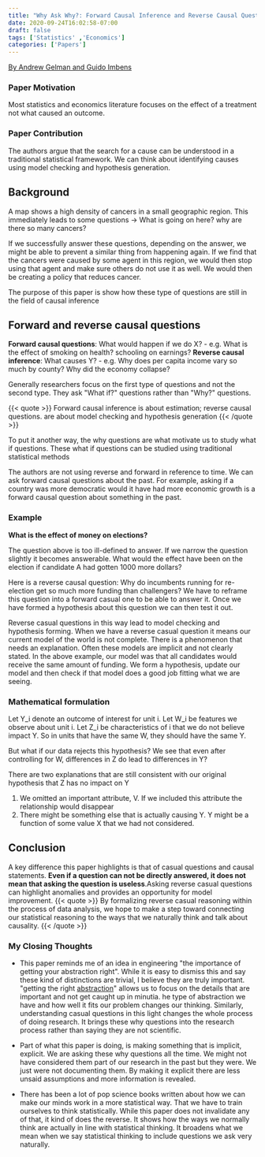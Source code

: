 ```yaml
---
title: "Why Ask Why?: Forward Causal Inference and Reverse Causal Questions"
date: 2020-09-24T16:02:58-07:00
draft: false
tags: ['Statistics' ,'Economics']
categories: ['Papers']
---
```


[By Andrew Gelman and Guido Imbens](http://www.stat.columbia.edu/~gelman/research/unpublished/reversecausal_13oct05.pdf)

### Paper Motivation

Most statistics and economics literature focuses on the effect of a treatment not what caused an outcome.

### Paper Contribution

The authors argue that the search for a cause can be understood in a traditional statistical framework. We can think about identifying causes using model checking and hypothesis generation.

## Background
A map shows a high density of cancers in a small geographic region. This immediately leads to some questions &rarr; What is going on here? why are there so many cancers?

If we successfully answer these questions, depending on the answer, we might be able to prevent a similar thing from happening again. If we find that the cancers were caused by some agent in this region, we would then stop using that agent and make sure others do not use it as well. We would then be creating a policy that reduces cancer.

The purpose of this paper is show how these type of questions are still in the field of causal inference
## Forward and reverse causal questions
__Forward causal questions__: What would happen if we do X?
    - e.g. What is the effect of smoking on health? schooling on earnings?
__Reverse causal inference__: What causes Y?
    - e.g. Why does per capita income vary so much by county? Why did the economy collapse?

Generally researchers focus on the first type of questions and not the second type. They ask "What if?" questions rather than "Why?" questions.

{{< quote >}}
Forward causal inference is about estimation; reverse causal questions. are about model checking and hypothesis generation
{{< /quote >}}

To put it another way, the why questions are what motivate us to study what if questions. These what if questions can be studied using traditional statistical methods

The authors are not using reverse and forward in reference to time. We can ask forward causal questions about the past. For example, asking if a country was more democratic would it have had more economic growth is a forward causal question about something in the past.

### Example

**What is the effect of money on elections?**

The question above is too ill-defined to answer. If we narrow the question slightly it becomes answerable. What would the effect have been on the election if candidate A had gotten 1000 more dollars?

Here is a reverse causal question: Why do incumbents running for re-election get so much more funding than challengers? We have to reframe this question into a forward casual one to be able to answer it. Once we have formed a hypothesis about this question we can then test it out.

Reverse casual questions in this way lead to model checking and hypothesis forming. When we have a reverse casual question it means our current model of the world is not complete. There is a phenomenon that needs an explanation. Often these models are implicit and not clearly stated. In the above example, our model was that all candidates would receive the same amount of funding. We form a hypothesis, update our model and then check if that model does a good job fitting what we are seeing.

### Mathematical formulation

Let Y_i denote an outcome of interest for unit i. Let W_i be features we observe about unit i. Let Z_i be characteristics of i that we do not believe impact Y. So in units that have the same W, they should have the same Y.

But what if our data rejects this hypothesis? We see that even after controlling for W, differences in Z do lead to differences in Y?

There are two explanations that are still consistent with our original hypothesis that Z has no impact on Y
1. We omitted an important attribute, V. If we included this attribute the relationship would disappear
2. There might be something else that is actually causing Y. Y might be a function of some value X that we had not considered.

## Conclusion

A key difference this paper highlights is that of casual questions and causal statements. **Even if a question can not be directly answered, it does not mean that asking the question is useless**.Asking reverse casual questions can highlight anomalies and provides an opportunity for model improvement.
{{< quote >}}
By formalizing reverse casual reasoning within the process of data analysis, we hope to make a step toward connecting our statistical reasoning to the ways that we naturally think and talk about causality.
{{< /quote >}}

### My Closing Thoughts


- This paper reminds me of an idea in engineering "the importance of getting your abstraction right". While it is easy to dismiss this and say these kind of distinctions are trivial, I believe they are truly important. "getting the right [abstraction](https://en.wikipedia.org/wiki/Abstraction_(computer_science))" allows us to focus on the details that are important and not get caught up in minutia.  he type of abstraction we have and how well it fits our problem changes our thinking. Similarly, understanding casual questions in this light changes the whole process of doing research. It brings these why questions into the research process rather than saying they are not scientific.

- Part of what this paper is doing, is making something that is implicit, explicit. We are asking these why questions all the time. We might not have considered them part of our research in the past but they were. We just were not documenting them. By making it explicit there are less unsaid assumptions and more information is revealed.

- There has been a lot of pop science books written about how we can make our minds work in a more statistical way. That we have to train ourselves to think statistically. While this paper does not invalidate any of that, it kind of does the reverse. It shows how the ways we normally think are actually in line with statistical thinking. It broadens what we mean when we say statistical thinking to include questions we ask very naturally.


